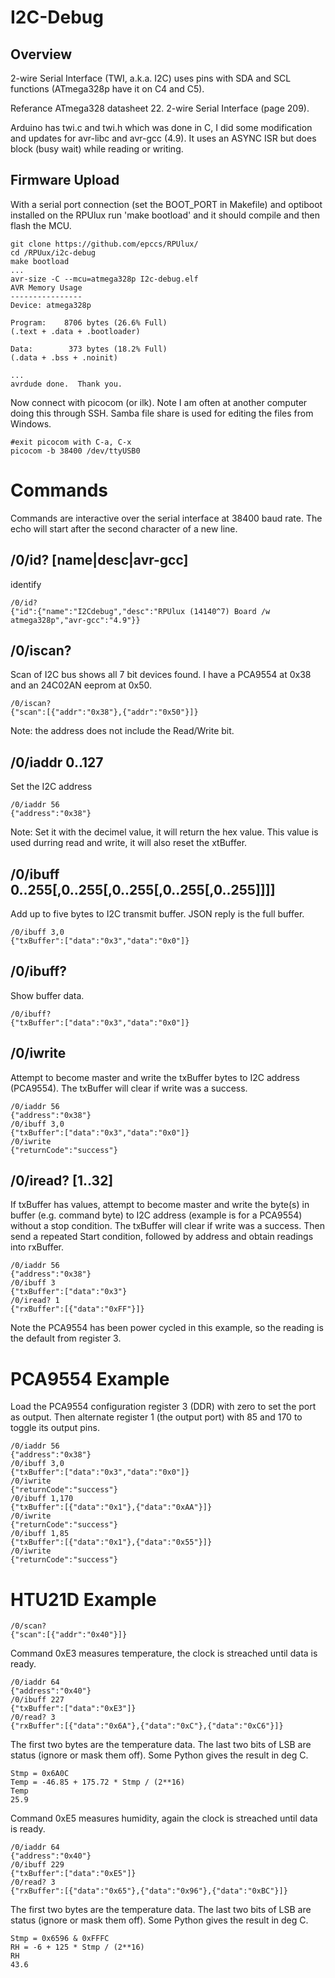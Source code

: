 # I2C-Debug 

## Overview

2-wire Serial Interface (TWI, a.k.a. I2C) uses pins with SDA and SCL functions (ATmega328p have it on C4 and C5). 

Referance ATmega328 datasheet 22. 2-wire Serial Interface (page 209). 

Arduino has twi.c and twi.h which was done in C, I did some modification and updates for avr-libc and avr-gcc (4.9). It uses an ASYNC ISR but does block (busy wait) while reading or writing.

## Firmware Upload

With a serial port connection (set the BOOT_PORT in Makefile) and optiboot installed on the RPUlux run 'make bootload' and it should compile and then flash the MCU.

```
git clone https://github.com/epccs/RPUlux/
cd /RPUux/i2c-debug
make bootload
...
avr-size -C --mcu=atmega328p I2c-debug.elf
AVR Memory Usage
----------------
Device: atmega328p

Program:    8706 bytes (26.6% Full)
(.text + .data + .bootloader)

Data:        373 bytes (18.2% Full)
(.data + .bss + .noinit)

...
avrdude done.  Thank you.
``` 

Now connect with picocom (or ilk). Note I am often at another computer doing this through SSH. Samba file share is used for editing the files from Windows.

``` 
#exit picocom with C-a, C-x
picocom -b 38400 /dev/ttyUSB0
``` 


# Commands

Commands are interactive over the serial interface at 38400 baud rate. The echo will start after the second character of a new line. 

## /0/id? [name|desc|avr-gcc]

identify 

``` 
/0/id?
{"id":{"name":"I2Cdebug","desc":"RPUlux (14140^7) Board /w atmega328p","avr-gcc":"4.9"}}
```

## /0/iscan?

Scan of I2C bus shows all 7 bit devices found. I have a PCA9554 at 0x38 and an 24C02AN eeprom at 0x50.

``` 
/0/iscan?
{"scan":[{"addr":"0x38"},{"addr":"0x50"}]}
```

Note: the address does not include the Read/Write bit. 


## /0/iaddr 0..127

Set the I2C address 

``` 
/0/iaddr 56
{"address":"0x38"}
```

Note: Set it with the decimel value, it will return the hex value. This value is used durring read and write, it will also reset the xtBuffer.


## /0/ibuff 0..255[,0..255[,0..255[,0..255[,0..255]]]]

Add up to five bytes to I2C transmit buffer. JSON reply is the full buffer. 

``` 
/0/ibuff 3,0
{"txBuffer":["data":"0x3","data":"0x0"]}
``` 


## /0/ibuff?

Show buffer data.

``` 
/0/ibuff?
{"txBuffer":["data":"0x3","data":"0x0"]}
``` 

## /0/iwrite

Attempt to become master and write the txBuffer bytes to I2C address (PCA9554). The txBuffer will clear if write was a success.

``` 
/0/iaddr 56
{"address":"0x38"}
/0/ibuff 3,0
{"txBuffer":["data":"0x3","data":"0x0"]}
/0/iwrite
{"returnCode":"success"}
``` 

## /0/iread? [1..32]

If txBuffer has values, attempt to become master and write the byte(s) in buffer (e.g. command byte) to I2C address (example is for a PCA9554) without a stop condition. The txBuffer will clear if write was a success. Then send a repeated Start condition, followed by address and obtain readings into rxBuffer.

``` 
/0/iaddr 56
{"address":"0x38"}
/0/ibuff 3
{"txBuffer":["data":"0x3"}
/0/iread? 1
{"rxBuffer":[{"data":"0xFF"}]}
``` 

Note the PCA9554 has been power cycled in this example, so the reading is the default from register 3.


# PCA9554 Example

Load the PCA9554 configuration register 3 (DDR) with zero to set the port as output. Then alternate register 1 (the output port) with 85 and 170 to toggle its output pins. 

``` 
/0/iaddr 56
{"address":"0x38"}
/0/ibuff 3,0
{"txBuffer":["data":"0x3","data":"0x0"]}
/0/iwrite
{"returnCode":"success"}
/0/ibuff 1,170
{"txBuffer":[{"data":"0x1"},{"data":"0xAA"}]}
/0/iwrite
{"returnCode":"success"}
/0/ibuff 1,85
{"txBuffer":[{"data":"0x1"},{"data":"0x55"}]}
/0/iwrite
{"returnCode":"success"}
``` 

# HTU21D Example 

``` 
/0/scan?
{"scan":[{"addr":"0x40"}]}
``` 

Command 0xE3 measures temperature, the clock is streached until data is ready.

``` 
/0/iaddr 64
{"address":"0x40"}
/0/ibuff 227
{"txBuffer":["data":"0xE3"]}
/0/read? 3
{"rxBuffer":[{"data":"0x6A"},{"data":"0xC"},{"data":"0xC6"}]}
``` 

The first two bytes are the temperature data. The last two bits of LSB are status (ignore or mask them off). Some Python gives the result in deg C.

``` 
Stmp = 0x6A0C
Temp = -46.85 + 175.72 * Stmp / (2**16)
Temp
25.9
``` 

Command 0xE5 measures humidity, again the clock is streached until data is ready.

``` 
/0/iaddr 64
{"address":"0x40"}
/0/ibuff 229
{"txBuffer":["data":"0xE5"]}
/0/read? 3
{"rxBuffer":[{"data":"0x65"},{"data":"0x96"},{"data":"0xBC"}]}
``` 

The first two bytes are the temperature data. The last two bits of LSB are status (ignore or mask them off). Some Python gives the result in deg C.

``` 
Stmp = 0x6596 & 0xFFFC
RH = -6 + 125 * Stmp / (2**16)
RH
43.6
``` 
